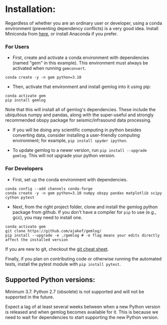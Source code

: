 # Installation:
Regardless of whether you are an ordinary user or developer, using a conda environment (preventing dependency conflicts) is a very good idea. Install Miniconda from [here](https://docs.conda.io/en/latest/miniconda.html), or install Anaconda if you prefer.

### For Users
* First, create and activate a conda environment with dependencies (named "gem" in this example). This environment must always be activated when running `gemconvert`.
```
conda create -y -n gem python=3.10
```

* Then, activate that environment and install gemlog into it using pip:
```
conda activate gem
pip install gemlog
```

Note that this will install all of gemlog's dependencies. These include the ubiquitous numpy and pandas, along with the super-useful and strongly recommended obspy package for seismic/infrasound data processing.

* If you will be doing any scientific computing in python besides converting data, consider installing a user-friendly computing environment; for example, ```pip install spyder ipython```.

* To update gemlog to a newer version, run ```pip install --upgrade gemlog```. This will not upgrade your python version. 

### For Developers
* First, set up the conda environment with dependencies.
```
conda config --add channels conda-forge
conda create -y -n gem python=3.10 numpy obspy pandas matplotlib scipy cython pytest
```

* Next, from the right project folder, clone and install the gemlog python package from github. If you don't have a compiler for `pip` to use (e.g., gcc), you may need to install one.
```
conda activate gem
git clone https://github.com/ajakef/gemlog/
pip install --upgrade -e ./gemlog # -e flag means your edits directly affect the installed version
```

If you are new to git, checkout the [git cheat sheet](https://github.com/ajakef/gemlog/tree/main/git_instructions.md).

Finally, if you plan on contributing code or otherwise running the automated tests, install the pytest module with `pip install pytest`.

## Supported Python versions:
Minimum 3.7. Python 2.7 (obsolete) is not supported and will not be supported in the future. 

Expect a lag of at least several weeks between when a new Python version is released and when gemlog becomes available for it. This is because we need to wait for dependencies to start supporting the new Python version. 
